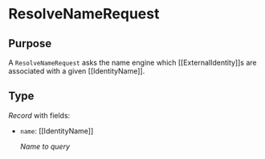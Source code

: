 # ResolveNameRequest

## Purpose

<!-- --8<-- [start:purpose] -->
A `ResolveNameRequest` asks the name engine which [[ExternalIdentity]]s are associated with a given [[IdentityName]].
<!-- --8<-- [end:purpose] -->

## Type

<!-- --8<-- [start:type] -->
<div class="type" markdown>

*Record* with fields:

- `name`: [[IdentityName]]

  *Name to query*
</div>
<!-- --8<-- [end:type] -->
